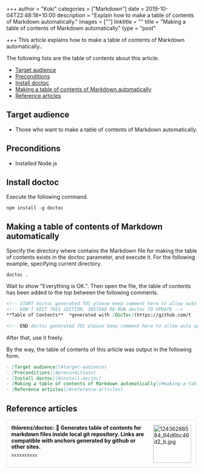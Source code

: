 +++
author = "Koki"
categories = ["Markdown"]
date = 2019-10-04T22:48:18+10:00
description = "Explain how to make a table of contents of Markdown automatically."
images = [""]
linktitle = ""
title = "Making a table of contents of Markdown automatically"
type = "post"

+++
This article explains how to make a table of contents of Markdown automatically..

The following lists are the table of contents about this article.

- <font color="#1111cc">[Target audience](#target-audience)</font>
- <font color="#1111cc">[Preconditions](#preconditions)</font>
- <font color="#1111cc">[Install doctoc](#install-doctoc)</font>
- <font color="#1111cc">[Making a table of contents of Markdown automatically](#making-a-table-of-contents-of-markdown-automatically)</font>
- <font color="#1111cc">[Reference articles](#reference-articles)</font>


## Target audience
- Those who want to make a table of contents of Markdown automatically.


## Preconditions
- Installed Node.js


## Install doctoc
Execute the following command.
```winbatch
npm install -g doctoc
```


## Making a table of contents of Markdown automatically
Specify the directory where contains the Markdown file for making the table of contents exists in the doctoc parameter, and execute it.
For the following example, specifying current directory.
```winbatch
doctoc .
```

Wait to show "Everything is OK.". Then open the file, the table of contents has been added to the top between the following comments.
```markdown
<!-- START doctoc generated TOC please keep comment here to allow auto update -->
<!-- DON'T EDIT THIS SECTION, INSTEAD RE-RUN doctoc TO UPDATE -->
**Table of Contents**  *generated with [DocToc](https://github.com/t
```
```markdown
<!-- END doctoc generated TOC please keep comment here to allow auto update -->
```
After that, use it freely.

By the way, the table of contents of this article was output in the following form.
```markdown
- [Target audience](#target-audience)
- [Preconditions](#preconditions)
- [Install doctoc](#install-doctoc)
- [Making a table of contents of Markdown automatically](#making-a-table-of-contents-of-markdown-automatically)
- [Reference articles](#reference-articles)
```


## Reference articles
<div class="blog-card" style="padding:12px;margin:15px 0;border:1px solid #ddd;word-wrap:break-word;max-width:474px;width:auto;border-radius:5px;"><div class="blog-card-thumbnail" style="float:right;"><a href="https://github.com/thlorenz/doctoc" class="blog-card-thumbnail-link" target="_blank"><img src="http://capture.heartrails.com/120x120/shorten?https://github.com/thlorenz/doctoc" class="blog-card-thumb-image wp-post-image" alt="12436288584_94d6bc46d2_b.jpg" style="width:100px;height:100px;"></a></div><div class="blog-card-content" style="margin-left:0;margin-right:110px;line-height:120%;"><div class="blog-card-title" style="margin-bottom:5px;"><a href="https://github.com/thlorenz/doctoc" class="blog-card-title-link" style="font-weight:bold;text-decoration:none;color:#111;" target="_blank">thlorenz/doctoc: 📜 Generates table of contents for markdown files inside local git repository. Links are compatible with anchors generated by github or other sites.</a></div><div class="blog-card-excerpt" style="color:#333;font-size:90%;">xxxxxxxxxx</div></div><div class="blog-card-footer" style="font-size:70%;color:#777;margin-top:10px;clear:both;"><span class="blog-card-hatena"><a href="http://b.hatena.ne.jp/entry/https://github.com/thlorenz/doctoc" target="_blank"><img border="0" src="http://b.hatena.ne.jp/entry/image/https://github.com/thlorenz/doctoc" border="0" alt="" /></a></span></div></div>
